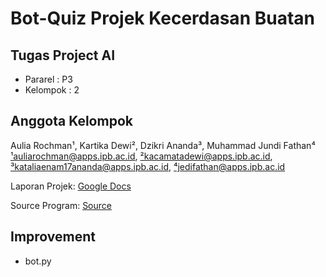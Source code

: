 # Bot-Quiz Projek Kecerdasan Buatan

## Tugas Project AI

<ul>
    <li> Pararel            : P3 </li>
    <li> Kelompok           : 2 </li>
</ul>


## Anggota Kelompok 
Aulia Rochman¹, Kartika Dewi², Dzikri Ananda³, Muhammad Jundi Fathan⁴
<br>
¹auliarochman@apps.ipb.ac.id, ²kacamatadewi@apps.ipb.ac.id, ³kataliaenam17ananda@apps.ipb.ac.id, ⁴jedifathan@apps.ipb.ac.id 

<p>Laporan Projek: 
<a href="https://docs.google.com/document/d/1e1FoejeEh9DJcc1SLnmwDoa7xxfw9qkPRjHULLWXnDc/edit?usp=drivesdk"> Google Docs</a>
</p>

<p> Source Program:
<a href="https://python.plainenglish.io/build-discord-quizbot-with-python-and-deploy-1-44dec1250a37">Source</a>
</p>

## Improvement
* bot.py